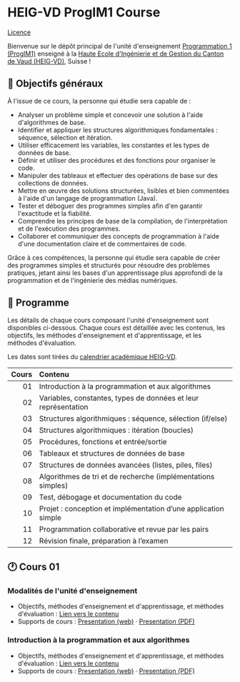 # HEIG-VD ProgIM1 Course

[Licence](./LICENSE.md)

Bienvenue sur le dépôt principal de l'unité d'enseignement
[Programmation 1 (ProgIM1)](https://gaps.heig-vd.ch/consultation/fiches/uv/uv.php?id=7624)
enseigné à la
[Haute Ecole d'Ingénierie et de Gestion du Canton de Vaud (HEIG-VD)](https://heig-vd.ch),
Suisse !

## 🎯 Objectifs généraux

À l'issue de ce cours, la personne qui étudie sera capable de :

- Analyser un problème simple et concevoir une solution à l'aide d'algorithmes
  de base.
- Identifier et appliquer les structures algorithmiques fondamentales :
  séquence, sélection et itération.
- Utiliser efficacement les variables, les constantes et les types de données de
  base.
- Définir et utiliser des procédures et des fonctions pour organiser le code.
- Manipuler des tableaux et effectuer des opérations de base sur des collections
  de données.
- Mettre en œuvre des solutions structurées, lisibles et bien commentées à
  l'aide d'un langage de programmation (Java).
- Tester et déboguer des programmes simples afin d'en garantir l'exactitude et
  la fiabilité.
- Comprendre les principes de base de la compilation, de l'interprétation et de
  l'exécution des programmes.
- Collaborer et communiquer des concepts de programmation à l'aide d'une
  documentation claire et de commentaires de code.

Grâce à ces compétences, la personne qui étudie sera capable de créer des
programmes simples et structurés pour résoudre des problèmes pratiques, jetant
ainsi les bases d'un apprentissage plus approfondi de la programmation et de
l'ingénierie des médias numériques.

## 📅 Programme

Les détails de chaque cours composant l'unité d'enseignement sont disponibles
ci-dessous. Chaque cours est détaillée avec les contenus, les objectifs, les
méthodes d'enseignement et d'apprentissage, et les méthodes d'évaluation.

Les dates sont tirées du
[calendrier académique HEIG-VD](https://heig-vd.ch/formation/bachelor/calendrier-academique/).

| Cours | Contenu                                                        |
| ----: | :------------------------------------------------------------- |
|    01 | Introduction à la programmation et aux algorithmes             |
|    02 | Variables, constantes, types de données et leur représentation |
|    03 | Structures algorithmiques : séquence, sélection (if/else)      |
|    04 | Structures algorithmiques : itération (boucles)                |
|    05 | Procédures, fonctions et entrée/sortie                         |
|    06 | Tableaux et structures de données de base                      |
|    07 | Structures de données avancées (listes, piles, files)          |
|    08 | Algorithmes de tri et de recherche (implémentations simples)   |
|    09 | Test, débogage et documentation du code                        |
|    10 | Projet : conception et implémentation d’une application simple |
|    11 | Programmation collaborative et revue par les pairs             |
|    12 | Révision finale, préparation à l’examen                        |

## 🕐 Cours 01

### Modalités de l'unité d'enseignement

- Objectifs, méthodes d'enseignement et d'apprentissage, et méthodes
  d'évaluation :
  [Lien vers le contenu](./01.01-modalites-de-lunite-denseignement/)
- Supports de cours :
  [Presentation (web)](https://heig-vd-prog-course.github.io/HEIG-VD-ProgIM-Course/01.01-modalites-de-lunite-denseignement/01-supports-de-cours/index.html)
  ·
  [Presentation (PDF)](https://heig-vd-prog-course.github.io/HEIG-VD-ProgIM-Course/01.01-modalites-de-lunite-denseignement/01-supports-de-cours/01.01-modalites-de-lunite-denseignement-presentation.pdf)

### Introduction à la programmation et aux algorithmes

- Objectifs, méthodes d'enseignement et d'apprentissage, et méthodes
  d'évaluation :
  [Lien vers le contenu](./01.02-introduction-a-la-programmation-et-aux-algorithmes/)
- Supports de cours :
  [Presentation (web)](https://heig-vd-prog-course.github.io/HEIG-VD-ProgIM-Course/01.02-introduction-a-la-programmation-et-aux-algorithmes/01-supports-de-cours/index.html)
  ·
  [Presentation (PDF)](https://heig-vd-prog-course.github.io/HEIG-VD-ProgIM-Course/01.02-introduction-a-la-programmation-et-aux-algorithmes/01-supports-de-cours/01.02-introduction-a-la-programmation-et-aux-algorithmes-presentation.pdf)
